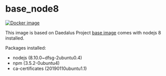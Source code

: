 # base_node8

[![Docker image](https://img.shields.io/badge/docker-latest-blue.svg)](https://hub.docker.com/r/daedalusproject/base_node8)

This image is based on Daedalus Project [base image](/base) comes with nodejs 8 installed.

Packages installed:

 * nodejs (8.10.0~dfsg-2ubuntu0.4)
 * npm (3.5.2-0ubuntu4)
 * ca-certificates (20190110ubuntu1.1)
